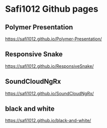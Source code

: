 # Safi1012 Github pages

## Polymer Presentation

https://safi1012.github.io/Polymer-Presentation/

## Responsive Snake

https://safi1012.github.io/ResponsiveSnake/

## SoundCloudNgRx

https://safi1012.github.io/SoundCloudNgRx/

## black and white

https://safi1012.github.io/black-and-white/
